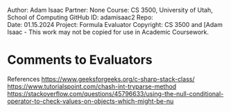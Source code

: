 ﻿Author:     Adam Isaac
Partner:    None
Course:     CS 3500, University of Utah, School of Computing
GitHub ID:  adamisaac2
Repo:       
Date:       01.15.2024 
Project:    Formula Evaluator
Copyright:  CS 3500 and [Adam Isaac - This work may not be copied for use in Academic Coursework.

# Comments to Evaluators



References
https://www.geeksforgeeks.org/c-sharp-stack-class/
https://www.tutorialspoint.com/chash-int-tryparse-method
https://stackoverflow.com/questions/45796633/using-the-null-conditional-operator-to-check-values-on-objects-which-might-be-nu